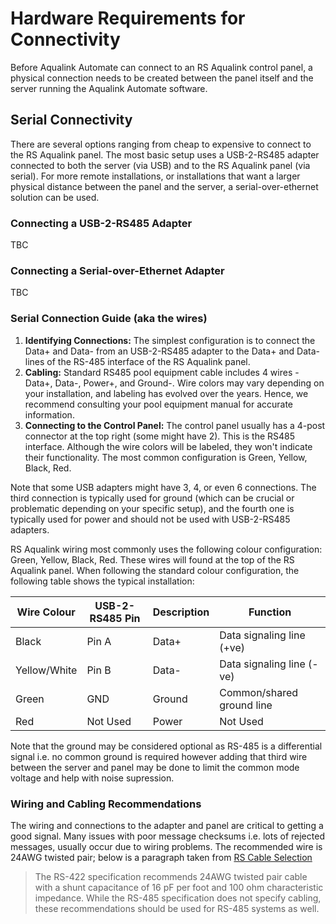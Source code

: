 # Hardware Requirements for Connectivity

Before Aqualink Automate can connect to an RS Aqualink control panel, a physical connection needs to be created between the panel itself and the server running the Aqualink Automate software.

## Serial Connectivity

There are several options ranging from cheap to expensive to connect to the RS Aqualink panel.  The most basic setup uses a USB-2-RS485 adapter connected to both the server (via USB) and to the RS Aqualink panel (via serial).  For more remote installations, or installations that want a larger physical distance between the panel and the server, a serial-over-ethernet solution can be used.

### Connecting a USB-2-RS485 Adapter

TBC

### Connecting a Serial-over-Ethernet Adapter

TBC

### Serial Connection Guide (aka the wires)

1. **Identifying Connections:** The simplest configuration is to connect the Data+ and Data- from an USB-2-RS485 adapter to the Data+ and Data- lines of the RS-485 interface of the RS Aqualink panel.
2. **Cabling:** Standard RS485 pool equipment cable includes 4 wires - Data+, Data-, Power+, and Ground-. Wire colors may vary depending on your installation, and labeling has evolved over the years. Hence, we recommend consulting your pool equipment manual for accurate information.
3. **Connecting to the Control Panel:** The control panel usually has a 4-post connector at the top right (some might have 2). This is the RS485 interface. Although the wire colors will be labeled, they won't indicate their functionality. The most common configuration is Green, Yellow, Black, Red.

Note that some USB adapters might have 3, 4, or even 6 connections. The third connection is typically used for ground (which can be crucial or problematic depending on your specific setup), and the fourth one is typically used for power and should not be used with USB-2-RS485 adapters.

RS Aqualink wiring most commonly uses the following colour configuration: Green, Yellow, Black, Red.  These wires will found at the top of the RS Aqualink panel.  When following the standard colour configuration, the following table shows the typical installation:

| Wire Colour  | USB-2-RS485 Pin | Description | Function                  |
|--------------|-----------------|-------------|---------------------------|
| Black        | Pin A           | Data+       | Data signaling line (+ve) |
| Yellow/White | Pin B           | Data-       | Data signaling line (-ve) |
| Green        | GND             | Ground      | Common/shared ground line |
| Red          | Not Used        | Power       | Not Used                  |

Note that the ground may be considered optional as RS-485 is a differential signal i.e. no common ground is required however adding that third wire between the server and panel may be done to limit the common mode voltage and help with noise supression.

### Wiring and Cabling Recommendations

The wiring and connections to the adapter and panel are critical to getting a good signal. Many issues with poor message checksums i.e. lots of rejected messages, usually occur due to wiring problems.  The recommended wire is 24AWG twisted pair; below is a paragraph taken from [RS Cable Selection](http://www.bb-elec.com/Learning-Center/All-White-Papers/Serial/Cable-Selection-for-RS422-and-RS485-Systems/Cable-Selection-for-RS-422-and-RS-485-Systems.PDF)

> The RS-422 specification recommends 24AWG twisted pair cable with a shunt capacitance of 16 pF per foot and 100 ohm characteristic impedance. While the RS-485 specification does not specify cabling, these recommendations should be used for RS-485 systems as well.
